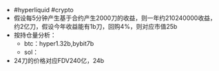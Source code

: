 - #hyperliquid #crypto
- 假设每5分钟产生基于合约产生2000刀的收益，则一年约210240000收益，约2亿刀，假设今年收益能有1b刀，回购4%，则对应市值25b
- 按持仓量分析：
	- btc：hyper1.32b,bybit7b
	- sol：
- 24刀的价格对应FDV240亿，24b